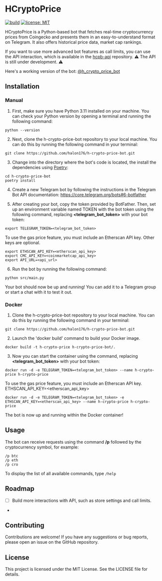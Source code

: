 # HCryptoPrice

[![build](https://github.com/halon176/h-crypto-price-bot/workflows/CI/badge.svg)](https://github.com/halon176/h-crypto-price-bot/actions/workflows/docker-image.yml)
[![license: MIT](https://img.shields.io/badge/License-MIT-yellow.svg)](https://github.com/halon176/h-crypto-price-bot/blob/master/LICENSE)

HCryptoPrice is a Python-based bot that fetches real-time cryptocurrency prices from Coingecko and presents them in an
easy-to-understand format on Telegram. It also offers historical price data, market cap rankings.

If you want to use more advanced bot features as call limits, you can use the API interaction,
which is available in the [hcpb-api](https://github.com/halon176/hcpb-api) repository. 
⚠️ The API is still under development. ⚠️

Here's a working version of the bot: [@h_crypto_price_bot](https://t.me/h_crypto_price_bot)

## Installation

### Manual

1) First, make sure you have Python 3.11 installed on your machine. You can check your Python version by opening a
   terminal and running the following command:

```
python --version
```

2) Next, clone the h-crypto-price-bot repository to your local machine. You can do this by running the following command
   in your terminal:

```
git clone https://github.com/halon176/h-crypto-price-bot.git
```

3) Change into the directory where the bot's code is located, the install the dependencies using [Poetry](https://python-poetry.org/docs/#installation):

```
cd h-crypto-price-bot
poetry install
```

4) Create a new Telegram bot by following the instructions in the Telegram Bot API
   documentation: https://core.telegram.org/bots#6-botfather

5) After creating your bot, copy the token provided by BotFather. Then, set up an environment variable named TOKEN with
   the bot token using the following command, replacing **<telegram_bot_token>** with your bot token:

```
export TELEGRAM_TOKEN=<telegram_bot_token>
```

To use the gas price feature, you must include an Etherscan API key. Other keys are optional.

```
export ETHSCAN_API_KEY=<etherscan_api_key>
export CMC_API_KEY=<coinmarketcap_api_key>
export API_URL=<api_url>
```

6) Run the bot by running the following command:

```
python src/main.py
```

Your bot should now be up and running! You can add it to a Telegram group or start a chat with it to test it out.

### Docker

1) Clone the h-crypto-price-bot repository to your local machine. You can do this by running the following command in
   your terminal:

```
git clone https://github.com/halon176/h-crypto-price-bot.git
```

2) Launch the 'docker build' command to build your Docker image.

```
docker build -t h-crypto-price h-crypto-price-bot/.
```

3) Now you can start the container using the command, replacing **<telegram_bot_token>** with your bot token:

```
docker run -d -e TELEGRAM_TOKEN=<telegram_bot_token> --name h-crypto-price h-crypto-price
```

To use the gas price feature, you must include an Etherscan API key. ETHSCAN_API_KEY=<etherscan_api_key>

```
docker run -d -e TELEGRAM_TOKEN=<telegram_bot_token> -e ETHSCAN_API_KEY=<etherscan_api_key> --name h-crypto-price h-crypto-price
```

The bot is now up and running within the Docker container!

## Usage

The bot can receive requests using the command **/p** followed by the cryptocurrency symbol, for example:

```
/p btc
/p eth
/p cro
```

To display the list of all available commands, type `/help`

## Roadmap

- [ ] Build more interactions with API, such as store settings and call limits.
- 
## Contributing

Contributions are welcome! If you have any suggestions or bug reports, please open an issue on the GitHub repository.

## License

This project is licensed under the MIT License. See the LICENSE file for details.